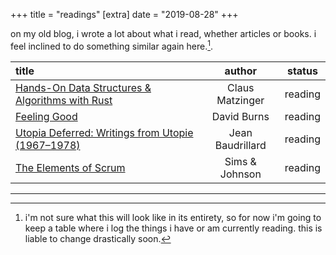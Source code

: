 +++
title = "readings"
[extra]
date = "2019-08-28"
+++

on my old blog, i wrote a lot about what i read, whether articles or books. i
feel inclined to do something similar again here.[^1].

| title                                                                                                                                         | author           | status  |
|:----------------------------------------------------------------------------------------------------------------------------------------------|:----------------:|:-------:|
| [Hands-On Data Structures & Algorithms with Rust](https://www.packtpub.com/application-development/hands-data-structures-and-algorithms-rust) | Claus Matzinger  | reading |
| [Feeling Good](https://www.goodreads.com/book/show/46674.Feeling_Good)                                                                        | David Burns      | reading |
| [Utopia Deferred: Writings from Utopie (1967–1978)](https://mitpress.mit.edu/books/utopia-deferred)                                           | Jean Baudrillard | reading |
| [The Elements of Scrum](https://www.goodreads.com/book/show/11097761-the-elements-of-scrum)                                                   | Sims & Johnson   | reading |

---
[^1]: i'm not sure what this will look like in its entirety, so for now i'm
going to keep a table where i log the things i have or am currently
reading. this is liable to change drastically soon.
